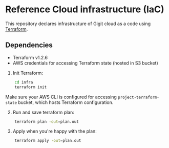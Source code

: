 # Reference Cloud infrastructure (IaC)

This repository declares infrastructure of Gigit cloud as a code using [Terraform](https://www.terraform.io/).

## Dependencies

- Terraform v1.2.6
- AWS credentials for accessing Terraform state (hosted in S3 bucket)

1. Init Terraform:

```sh
    cd infra
    terraform init
```

Make sure your AWS CLI is configured for accessing `project-terraform-state` bucket, which hosts Terraform configuration.

2. Run and save terraform plan:

```sh
    terraform plan -out=plan.out
```

3. Apply when you're happy with the plan:

```sh
    terraform apply -out=plan.out
```


